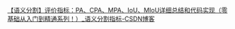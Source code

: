 [【语义分割】评价指标：PA、CPA、MPA、IoU、MIoU详细总结和代码实现（零基础从入门到精通系列！）_语义分割指标-CSDN博客](https://blog.csdn.net/sinat_29047129/article/details/103642140)